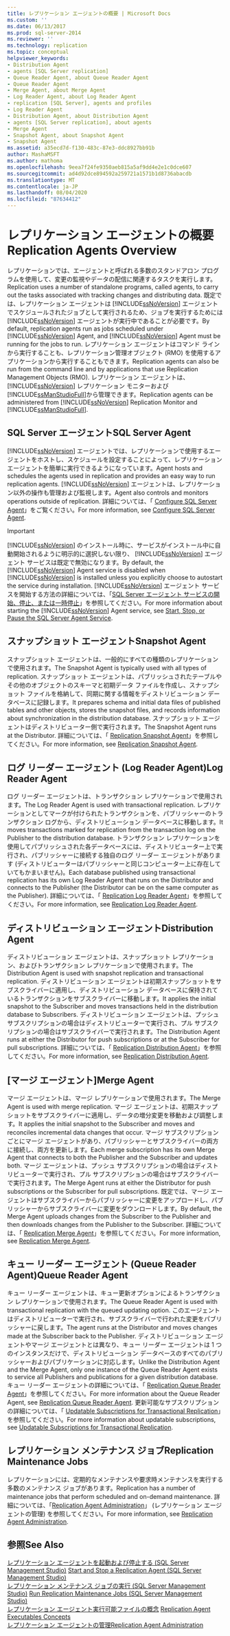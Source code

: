 ```yaml
---
title: レプリケーション エージェントの概要 | Microsoft Docs
ms.custom: ''
ms.date: 06/13/2017
ms.prod: sql-server-2014
ms.reviewer: ''
ms.technology: replication
ms.topic: conceptual
helpviewer_keywords:
- Distribution Agent
- agents [SQL Server replication]
- Queue Reader Agent, about Queue Reader Agent
- Queue Reader Agent
- Merge Agent, about Merge Agent
- Log Reader Agent, about Log Reader Agent
- replication [SQL Server], agents and profiles
- Log Reader Agent
- Distribution Agent, about Distribution Agent
- agents [SQL Server replication], about agents
- Merge Agent
- Snapshot Agent, about Snapshot Agent
- Snapshot Agent
ms.assetid: a35ecd7d-f130-483c-87e3-ddc8927bb91b
author: MashaMSFT
ms.author: mathoma
ms.openlocfilehash: 9eea7f24fe9350aeb815a5af9dd4e2e1c0dce607
ms.sourcegitcommit: ad4d92dce894592a259721a1571b1d8736abacdb
ms.translationtype: MT
ms.contentlocale: ja-JP
ms.lasthandoff: 08/04/2020
ms.locfileid: "87634412"
---
```

# <a name="replication-agents-overview"></a><span data-ttu-id="e8462-102">レプリケーション エージェントの概要</span><span class="sxs-lookup"><span data-stu-id="e8462-102">Replication Agents Overview</span></span>
  <span data-ttu-id="e8462-103">レプリケーションでは、エージェントと呼ばれる多数のスタンドアロン プログラムを使用して、変更の監視やデータの配信に関連するタスクを実行します。</span><span class="sxs-lookup"><span data-stu-id="e8462-103">Replication uses a number of standalone programs, called agents, to carry out the tasks associated with tracking changes and distributing data.</span></span> <span data-ttu-id="e8462-104">既定では、レプリケーション エージェントは [!INCLUDE[ssNoVersion](../../../includes/ssnoversion-md.md)] エージェントでスケジュールされたジョブとして実行されるため、ジョブを実行するためには [!INCLUDE[ssNoVersion](../../../includes/ssnoversion-md.md)] エージェントが実行中であることが必要です。</span><span class="sxs-lookup"><span data-stu-id="e8462-104">By default, replication agents run as jobs scheduled under [!INCLUDE[ssNoVersion](../../../includes/ssnoversion-md.md)] Agent, and [!INCLUDE[ssNoVersion](../../../includes/ssnoversion-md.md)] Agent must be running for the jobs to run.</span></span> <span data-ttu-id="e8462-105">レプリケーション エージェントはコマンド ラインから実行することも、レプリケーション管理オブジェクト (RMO) を使用するアプリケーションから実行することもできます。</span><span class="sxs-lookup"><span data-stu-id="e8462-105">Replication agents can also be run from the command line and by applications that use Replication Management Objects (RMO).</span></span> <span data-ttu-id="e8462-106">レプリケーション エージェントは、 [!INCLUDE[ssNoVersion](../../../includes/ssnoversion-md.md)] レプリケーション モニターおよび [!INCLUDE[ssManStudioFull](../../../includes/ssmanstudiofull-md.md)]から管理できます。</span><span class="sxs-lookup"><span data-stu-id="e8462-106">Replication agents can be administered from [!INCLUDE[ssNoVersion](../../../includes/ssnoversion-md.md)] Replication Monitor and [!INCLUDE[ssManStudioFull](../../../includes/ssmanstudiofull-md.md)].</span></span>  
  
## <a name="sql-server-agent"></a><span data-ttu-id="e8462-107">SQL Server エージェント</span><span class="sxs-lookup"><span data-stu-id="e8462-107">SQL Server Agent</span></span>  
 [!INCLUDE[ssNoVersion](../../../includes/ssnoversion-md.md)] <span data-ttu-id="e8462-108">エージェントでは、レプリケーションで使用するエージェントをホストし、スケジュールを設定することによって、レプリケーション エージェントを簡単に実行できるようになっています。</span><span class="sxs-lookup"><span data-stu-id="e8462-108">Agent hosts and schedules the agents used in replication and provides an easy way to run replication agents.</span></span> [!INCLUDE[ssNoVersion](../../../includes/ssnoversion-md.md)] <span data-ttu-id="e8462-109">エージェントは、レプリケーション以外の操作も管理および監視します。</span><span class="sxs-lookup"><span data-stu-id="e8462-109">Agent also controls and monitors operations outside of replication.</span></span> <span data-ttu-id="e8462-110">詳細については、「 [Configure SQL Server Agent](../../../ssms/agent/sql-server-agent.md)」をご覧ください。</span><span class="sxs-lookup"><span data-stu-id="e8462-110">For more information, see [Configure SQL Server Agent](../../../ssms/agent/sql-server-agent.md).</span></span>  
  
> [!IMPORTANT]  
>  <span data-ttu-id="e8462-111">[!INCLUDE[ssNoVersion](../../../includes/ssnoversion-md.md)] のインストール時に、サービスがインストール中に自動開始されるように明示的に選択しない限り、 [!INCLUDE[ssNoVersion](../../../includes/ssnoversion-md.md)] エージェント サービスは既定で無効になります。</span><span class="sxs-lookup"><span data-stu-id="e8462-111">By default, the [!INCLUDE[ssNoVersion](../../../includes/ssnoversion-md.md)] Agent service is disabled when [!INCLUDE[ssNoVersion](../../../includes/ssnoversion-md.md)] is installed unless you explicitly choose to autostart the service during installation.</span></span> <span data-ttu-id="e8462-112">[!INCLUDE[ssNoVersion](../../../includes/ssnoversion-md.md)] エージェント サービスを開始する方法の詳細については、「[SQL Server エージェント サービスの開始、停止、または一時停止](../../../ssms/agent/start-stop-or-pause-the-sql-server-agent-service.md)」を参照してください。</span><span class="sxs-lookup"><span data-stu-id="e8462-112">For more information about starting the [!INCLUDE[ssNoVersion](../../../includes/ssnoversion-md.md)] Agent service, see [Start, Stop, or Pause the SQL Server Agent Service](../../../ssms/agent/start-stop-or-pause-the-sql-server-agent-service.md).</span></span>  
  
## <a name="snapshot-agent"></a><span data-ttu-id="e8462-113">スナップショット エージェント</span><span class="sxs-lookup"><span data-stu-id="e8462-113">Snapshot Agent</span></span>  
 <span data-ttu-id="e8462-114">スナップショット エージェントは、一般的にすべての種類のレプリケーションで使用されます。</span><span class="sxs-lookup"><span data-stu-id="e8462-114">The Snapshot Agent is typically used with all types of replication.</span></span> <span data-ttu-id="e8462-115">スナップショット エージェントは、パブリッシュされたテーブルやその他のオブジェクトのスキーマと初期データ ファイルを作成し、スナップショット ファイルを格納して、同期に関する情報をディストリビューション データベースに記録します。</span><span class="sxs-lookup"><span data-stu-id="e8462-115">It prepares schema and initial data files of published tables and other objects, stores the snapshot files, and records information about synchronization in the distribution database.</span></span> <span data-ttu-id="e8462-116">スナップショット エージェントはディストリビューター側で実行されます。</span><span class="sxs-lookup"><span data-stu-id="e8462-116">The Snapshot Agent runs at the Distributor.</span></span> <span data-ttu-id="e8462-117">詳細については、「 [Replication Snapshot Agent](replication-snapshot-agent.md)」を参照してください。</span><span class="sxs-lookup"><span data-stu-id="e8462-117">For more information, see [Replication Snapshot Agent](replication-snapshot-agent.md).</span></span>  
  
## <a name="log-reader-agent"></a><span data-ttu-id="e8462-118">ログ リーダー エージェント (Log Reader Agent)</span><span class="sxs-lookup"><span data-stu-id="e8462-118">Log Reader Agent</span></span>  
 <span data-ttu-id="e8462-119">ログ リーダー エージェントは、トランザクション レプリケーションで使用されます。</span><span class="sxs-lookup"><span data-stu-id="e8462-119">The Log Reader Agent is used with transactional replication.</span></span> <span data-ttu-id="e8462-120">レプリケーションとしてマークが付けられたトランザクションを、パブリッシャーのトランザクション ログから、ディストリビューション データベースに移動します。</span><span class="sxs-lookup"><span data-stu-id="e8462-120">It moves transactions marked for replication from the transaction log on the Publisher to the distribution database.</span></span> <span data-ttu-id="e8462-121">トランザクション レプリケーションを使用してパブリッシュされた各データベースには、ディストリビューター上で実行され、パブリッシャーに接続する独自のログ リーダー エージェントがあります (ディストリビューターはパブリッシャーと同じコンピューター上に存在していてもかまいません)。</span><span class="sxs-lookup"><span data-stu-id="e8462-121">Each database published using transactional replication has its own Log Reader Agent that runs on the Distributor and connects to the Publisher (the Distributor can be on the same computer as the Publisher).</span></span> <span data-ttu-id="e8462-122">詳細については、「 [Replication Log Reader Agent](replication-log-reader-agent.md)」を参照してください。</span><span class="sxs-lookup"><span data-stu-id="e8462-122">For more information, see [Replication Log Reader Agent](replication-log-reader-agent.md).</span></span>  
  
## <a name="distribution-agent"></a><span data-ttu-id="e8462-123">ディストリビューション エージェント</span><span class="sxs-lookup"><span data-stu-id="e8462-123">Distribution Agent</span></span>  
 <span data-ttu-id="e8462-124">ディストリビューション エージェントは、スナップショット レプリケーション、およびトランザクション レプリケーションで使用されます。</span><span class="sxs-lookup"><span data-stu-id="e8462-124">The Distribution Agent is used with snapshot replication and transactional replication.</span></span> <span data-ttu-id="e8462-125">ディストリビューション エージェントは初期スナップショットをサブスクライバーに適用し、ディストリビューション データベースに保持されているトランザクションをサブスクライバーに移動します。</span><span class="sxs-lookup"><span data-stu-id="e8462-125">It applies the initial snapshot to the Subscriber and moves transactions held in the distribution database to Subscribers.</span></span> <span data-ttu-id="e8462-126">ディストリビューション エージェントは、プッシュ サブスクリプションの場合はディストリビューターで実行され、プル サブスクリプションの場合はサブスクライバーで実行されます。</span><span class="sxs-lookup"><span data-stu-id="e8462-126">The Distribution Agent runs at either the Distributor for push subscriptions or at the Subscriber for pull subscriptions.</span></span> <span data-ttu-id="e8462-127">詳細については、「 [Replication Distribution Agent](replication-distribution-agent.md)」を参照してください。</span><span class="sxs-lookup"><span data-stu-id="e8462-127">For more information, see [Replication Distribution Agent](replication-distribution-agent.md).</span></span>  
  
## <a name="merge-agent"></a><span data-ttu-id="e8462-128">[マージ エージェント]</span><span class="sxs-lookup"><span data-stu-id="e8462-128">Merge Agent</span></span>  
 <span data-ttu-id="e8462-129">マージ エージェントは、マージ レプリケーションで使用されます。</span><span class="sxs-lookup"><span data-stu-id="e8462-129">The Merge Agent is used with merge replication.</span></span> <span data-ttu-id="e8462-130">マージ エージェントは、初期スナップショットをサブスクライバーに適用し、データの増分変更を移動および調整します。</span><span class="sxs-lookup"><span data-stu-id="e8462-130">It applies the initial snapshot to the Subscriber and moves and reconciles incremental data changes that occur.</span></span> <span data-ttu-id="e8462-131">マージ サブスクリプションごとにマージ エージェントがあり、パブリッシャーとサブスクライバーの両方に接続し、両方を更新します。</span><span class="sxs-lookup"><span data-stu-id="e8462-131">Each merge subscription has its own Merge Agent that connects to both the Publisher and the Subscriber and updates both.</span></span> <span data-ttu-id="e8462-132">マージ エージェントは、プッシュ サブスクリプションの場合はディストリビューターで実行され、プル サブスクリプションの場合はサブスクライバーで実行されます。</span><span class="sxs-lookup"><span data-stu-id="e8462-132">The Merge Agent runs at either the Distributor for push subscriptions or the Subscriber for pull subscriptions.</span></span> <span data-ttu-id="e8462-133">既定では、マージ エージェントはサブスクライバーからパブリッシャーに変更をアップロードし、パブリッシャーからサブスクライバーに変更をダウンロードします。</span><span class="sxs-lookup"><span data-stu-id="e8462-133">By default, the Merge Agent uploads changes from the Subscriber to the Publisher and then downloads changes from the Publisher to the Subscriber.</span></span> <span data-ttu-id="e8462-134">詳細については、「 [Replication Merge Agent](replication-merge-agent.md)」を参照してください。</span><span class="sxs-lookup"><span data-stu-id="e8462-134">For more information, see [Replication Merge Agent](replication-merge-agent.md).</span></span>  
  
## <a name="queue-reader-agent"></a><span data-ttu-id="e8462-135">キュー リーダー エージェント (Queue Reader Agent)</span><span class="sxs-lookup"><span data-stu-id="e8462-135">Queue Reader Agent</span></span>  
 <span data-ttu-id="e8462-136">キュー リーダー エージェントは、キュー更新オプションによるトランザクション レプリケーションで使用されます。</span><span class="sxs-lookup"><span data-stu-id="e8462-136">The Queue Reader Agent is used with transactional replication with the queued updating option.</span></span> <span data-ttu-id="e8462-137">このエージェントはディストリビューターで実行され、サブスクライバーで行われた変更をパブリッシャーに戻します。</span><span class="sxs-lookup"><span data-stu-id="e8462-137">The agent runs at the Distributor and moves changes made at the Subscriber back to the Publisher.</span></span> <span data-ttu-id="e8462-138">ディストリビューション エージェントやマージ エージェントとは異なり、キュー リーダー エージェントは 1 つのインスタンスだけで、ディストリビューション データベースのすべてのパブリッシャーおよびパブリケーションに対応します。</span><span class="sxs-lookup"><span data-stu-id="e8462-138">Unlike the Distribution Agent and the Merge Agent, only one instance of the Queue Reader Agent exists to service all Publishers and publications for a given distribution database.</span></span> <span data-ttu-id="e8462-139">キュー リーダー エージェントの詳細については、「 [Replication Queue Reader Agent](replication-queue-reader-agent.md)」を参照してください。</span><span class="sxs-lookup"><span data-stu-id="e8462-139">For more information about the Queue Reader Agent, see [Replication Queue Reader Agent](replication-queue-reader-agent.md).</span></span> <span data-ttu-id="e8462-140">更新可能なサブスクリプションの詳細については、「 [Updatable Subscriptions for Transactional Replication](../transactional/updatable-subscriptions-for-transactional-replication.md)」を参照してください。</span><span class="sxs-lookup"><span data-stu-id="e8462-140">For more information about updatable subscriptions, see [Updatable Subscriptions for Transactional Replication](../transactional/updatable-subscriptions-for-transactional-replication.md).</span></span>  
  
## <a name="replication-maintenance-jobs"></a><span data-ttu-id="e8462-141">レプリケーション メンテナンス ジョブ</span><span class="sxs-lookup"><span data-stu-id="e8462-141">Replication Maintenance Jobs</span></span>  
 <span data-ttu-id="e8462-142">レプリケーションには、定期的なメンテナンスや要求時メンテナンスを実行する多数のメンテナンス ジョブがあります。</span><span class="sxs-lookup"><span data-stu-id="e8462-142">Replication has a number of maintenance jobs that perform scheduled and on-demand maintenance.</span></span> <span data-ttu-id="e8462-143">詳細については、「[Replication Agent Administration](replication-agent-administration.md)」 (レプリケーション エージェントの管理) を参照してください。</span><span class="sxs-lookup"><span data-stu-id="e8462-143">For more information, see [Replication Agent Administration](replication-agent-administration.md).</span></span>  
  
## <a name="see-also"></a><span data-ttu-id="e8462-144">参照</span><span class="sxs-lookup"><span data-stu-id="e8462-144">See Also</span></span>  
 <span data-ttu-id="e8462-145">[レプリケーション エージェントを起動および停止する &#40;SQL Server Management Studio&#41;](start-and-stop-a-replication-agent-sql-server-management-studio.md) </span><span class="sxs-lookup"><span data-stu-id="e8462-145">[Start and Stop a Replication Agent &#40;SQL Server Management Studio&#41;](start-and-stop-a-replication-agent-sql-server-management-studio.md) </span></span>  
 <span data-ttu-id="e8462-146">[レプリケーション メンテナンス ジョブの実行 &#40;SQL Server Management Studio&#41;](../administration/run-replication-maintenance-jobs-sql-server-management-studio.md) </span><span class="sxs-lookup"><span data-stu-id="e8462-146">[Run Replication Maintenance Jobs &#40;SQL Server Management Studio&#41;](../administration/run-replication-maintenance-jobs-sql-server-management-studio.md) </span></span>  
 <span data-ttu-id="e8462-147">[レプリケーション エージェント実行可能ファイルの概念](../concepts/replication-agent-executables-concepts.md) </span><span class="sxs-lookup"><span data-stu-id="e8462-147">[Replication Agent Executables Concepts](../concepts/replication-agent-executables-concepts.md) </span></span>  
 [<span data-ttu-id="e8462-148">レプリケーション エージェントの管理</span><span class="sxs-lookup"><span data-stu-id="e8462-148">Replication Agent Administration</span></span>](replication-agent-administration.md)  
  
  
